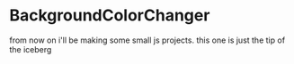 # BackgroundColorChanger

from now on i'll be making some small js projects.
this one is just the tip of the iceberg

